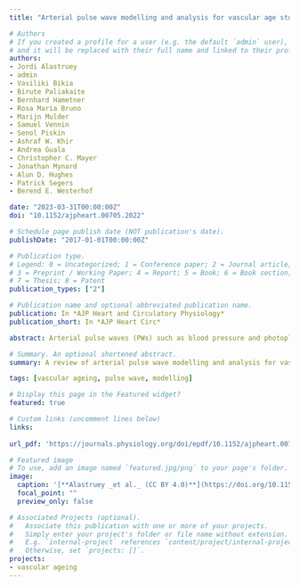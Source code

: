 ```yaml
---
title: "Arterial pulse wave modelling and analysis for vascular age studies: a review from VascAgeNet"

# Authors
# If you created a profile for a user (e.g. the default `admin` user), write the username (folder name) here 
# and it will be replaced with their full name and linked to their profile.
authors:
- Jordi Alastruey
- admin
- Vasiliki Bikia
- Birute Paliakaite
- Bernhard Hametner
- Rosa Maria Bruno
- Marijn Mulder
- Samuel Vennin
- Senol Piskin
- Ashraf W. Khir
- Andrea Guala
- Christopher C. Mayer
- Jonathan Mynard
- Alun D. Hughes
- Patrick Segers
- Berend E. Westerhof

date: "2023-03-31T00:00:00Z"
doi: "10.1152/ajpheart.00705.2022"

# Schedule page publish date (NOT publication's date).
publishDate: "2017-01-01T00:00:00Z"

# Publication type.
# Legend: 0 = Uncategorized; 1 = Conference paper; 2 = Journal article;
# 3 = Preprint / Working Paper; 4 = Report; 5 = Book; 6 = Book section;
# 7 = Thesis; 8 = Patent
publication_types: ["2"]

# Publication name and optional abbreviated publication name.
publication: In *AJP Heart and Circulatory Physiology*
publication_short: In *AJP Heart Circ*

abstract: Arterial pulse waves (PWs) such as blood pressure and photoplethysmogram signals contain a wealth of information on the cardiovascular (CV) system that can be exploited to assess vascular age and identify individuals at elevated CV risk. We review the possibilities, limitations, complementarity, and differences of reduced-order, biophysical models of arterial PW propagation, as well as theoretical and empirical methods for analysing PW signals and extracting clinically relevant information for vascular age assessment. We provide detailed mathematical derivations of these models and theoretical methods, showing how they are related to each other. Lastly, we outline directions for future research to realise the potential of modelling and analysis of PW signals for accurate assessment of vascular age in both the clinic and in daily life.

# Summary. An optional shortened abstract.
summary: A review of arterial pulse wave modelling and analysis for vascular age studies.

tags: [vascular ageing, pulse wave, modelling]

# Display this page in the Featured widget?
featured: true

# Custom links (uncomment lines below)
links:
  
url_pdf: 'https://journals.physiology.org/doi/epdf/10.1152/ajpheart.00705.2022'

# Featured image
# To use, add an image named `featured.jpg/png` to your page's folder. 
image:
  caption: '[**Alastruey _et al._ (CC BY 4.0)**](https://doi.org/10.1152/ajpheart.00705.2022)'
  focal_point: ""
  preview_only: false

# Associated Projects (optional).
#   Associate this publication with one or more of your projects.
#   Simply enter your project's folder or file name without extension.
#   E.g. `internal-project` references `content/project/internal-project/index.md`.
#   Otherwise, set `projects: []`.
projects:
- vascular ageing
---
```

